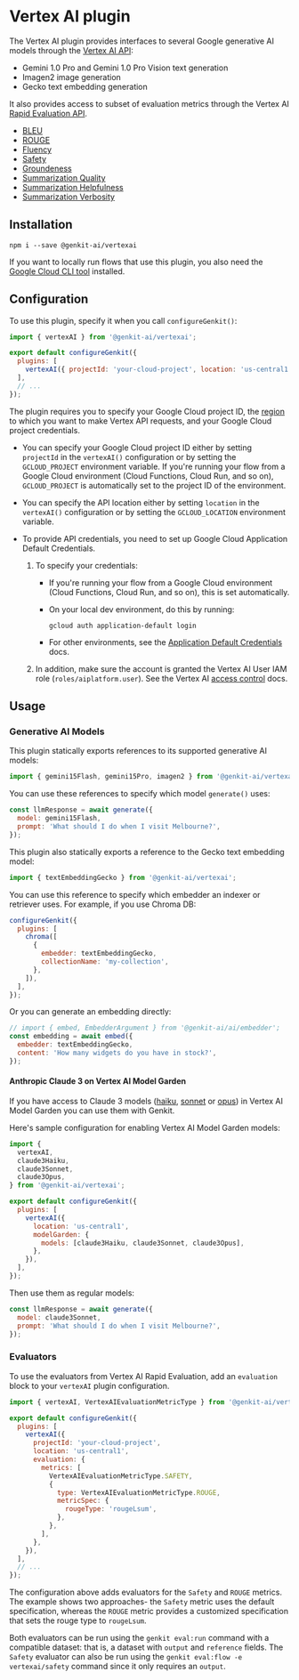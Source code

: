 # Vertex AI plugin

The Vertex AI plugin provides interfaces to several Google generative AI models
through the [Vertex AI API](https://cloud.google.com/vertex-ai/generative-ai/docs/):

- Gemini 1.0 Pro and Gemini 1.0 Pro Vision text generation
- Imagen2 image generation
- Gecko text embedding generation

It also provides access to subset of evaluation metrics through the Vertex AI [Rapid Evaluation API](https://cloud.google.com/vertex-ai/generative-ai/docs/model-reference/evaluation).

- [BLEU](https://cloud.google.com/vertex-ai/docs/reference/rest/v1beta1/projects.locations/evaluateInstances#bleuinput)
- [ROUGE](https://cloud.google.com/vertex-ai/docs/reference/rest/v1beta1/projects.locations/evaluateInstances#rougeinput)
- [Fluency](https://cloud.google.com/vertex-ai/docs/reference/rest/v1beta1/projects.locations/evaluateInstances#fluencyinput)
- [Safety](https://cloud.google.com/vertex-ai/docs/reference/rest/v1beta1/projects.locations/evaluateInstances#safetyinput)
- [Groundeness](https://cloud.google.com/vertex-ai/docs/reference/rest/v1beta1/projects.locations/evaluateInstances#groundednessinput)
- [Summarization Quality](https://cloud.google.com/vertex-ai/docs/reference/rest/v1beta1/projects.locations/evaluateInstances#summarizationqualityinput)
- [Summarization Helpfulness](https://cloud.google.com/vertex-ai/docs/reference/rest/v1beta1/projects.locations/evaluateInstances#summarizationhelpfulnessinput)
- [Summarization Verbosity](https://cloud.google.com/vertex-ai/docs/reference/rest/v1beta1/projects.locations/evaluateInstances#summarizationverbosityinput)

## Installation

```posix-terminal
npm i --save @genkit-ai/vertexai
```

If you want to locally run flows that use this plugin, you also need the
[Google Cloud CLI tool](https://cloud.google.com/sdk/docs/install) installed.

## Configuration

To use this plugin, specify it when you call `configureGenkit()`:

```js
import { vertexAI } from '@genkit-ai/vertexai';

export default configureGenkit({
  plugins: [
    vertexAI({ projectId: 'your-cloud-project', location: 'us-central1' }),
  ],
  // ...
});
```

The plugin requires you to specify your Google Cloud project ID, the
[region](https://cloud.google.com/vertex-ai/generative-ai/docs/learn/locations)
to which you want to make Vertex API requests, and your Google Cloud project
credentials.

- You can specify your Google Cloud project ID either by setting `projectId` in
  the `vertexAI()` configuration or by setting the `GCLOUD_PROJECT` environment
  variable. If you're running your flow from a Google Cloud environment (Cloud
  Functions, Cloud Run, and so on), `GCLOUD_PROJECT` is automatically set to the
  project ID of the environment.

- You can specify the API location either by setting `location` in the
  `vertexAI()` configuration or by setting the `GCLOUD_LOCATION` environment
  variable.

- To provide API credentials, you need to set up Google Cloud Application
  Default Credentials.

  1.  To specify your credentials:

      - If you're running your flow from a Google Cloud environment (Cloud
        Functions, Cloud Run, and so on), this is set automatically.

      - On your local dev environment, do this by running:

        ```posix-terminal
        gcloud auth application-default login
        ```

      - For other environments, see the [Application Default Credentials](https://cloud.google.com/docs/authentication/provide-credentials-adc)
        docs.

  1.  In addition, make sure the account is granted the Vertex AI User IAM role
      (`roles/aiplatform.user`). See the Vertex AI [access control](https://cloud.google.com/vertex-ai/generative-ai/docs/access-control)
      docs.

## Usage

### Generative AI Models

This plugin statically exports references to its supported generative AI models:

```js
import { gemini15Flash, gemini15Pro, imagen2 } from '@genkit-ai/vertexai';
```

You can use these references to specify which model `generate()` uses:

```js
const llmResponse = await generate({
  model: gemini15Flash,
  prompt: 'What should I do when I visit Melbourne?',
});
```

This plugin also statically exports a reference to the Gecko text embedding
model:

```js
import { textEmbeddingGecko } from '@genkit-ai/vertexai';
```

You can use this reference to specify which embedder an indexer or retriever
uses. For example, if you use Chroma DB:

```js
configureGenkit({
  plugins: [
    chroma([
      {
        embedder: textEmbeddingGecko,
        collectionName: 'my-collection',
      },
    ]),
  ],
});
```

Or you can generate an embedding directly:

```js
// import { embed, EmbedderArgument } from '@genkit-ai/ai/embedder';
const embedding = await embed({
  embedder: textEmbeddingGecko,
  content: 'How many widgets do you have in stock?',
});
```

#### Anthropic Claude 3 on Vertex AI Model Garden

If you have access to Claude 3 models ([haiku](https://console.cloud.google.com/vertex-ai/publishers/anthropic/model-garden/claude-3-haiku), [sonnet](https://console.cloud.google.com/vertex-ai/publishers/anthropic/model-garden/claude-3-sonnet) or [opus](https://console.cloud.google.com/vertex-ai/publishers/anthropic/model-garden/claude-3-opus)) in Vertex AI Model Garden you can use them with Genkit.

Here's sample configuration for enabling Vertex AI Model Garden models:

```js
import {
  vertexAI,
  claude3Haiku,
  claude3Sonnet,
  claude3Opus,
} from '@genkit-ai/vertexai';

export default configureGenkit({
  plugins: [
    vertexAI({
      location: 'us-central1',
      modelGarden: {
        models: [claude3Haiku, claude3Sonnet, claude3Opus],
      },
    }),
  ],
});
```

Then use them as regular models:

```js
const llmResponse = await generate({
  model: claude3Sonnet,
  prompt: 'What should I do when I visit Melbourne?',
});
```

### Evaluators

To use the evaluators from Vertex AI Rapid Evaluation, add an `evaluation` block to your `vertexAI` plugin configuration.

```js
import { vertexAI, VertexAIEvaluationMetricType } from '@genkit-ai/vertexai';

export default configureGenkit({
  plugins: [
    vertexAI({
      projectId: 'your-cloud-project',
      location: 'us-central1',
      evaluation: {
        metrics: [
          VertexAIEvaluationMetricType.SAFETY,
          {
            type: VertexAIEvaluationMetricType.ROUGE,
            metricSpec: {
              rougeType: 'rougeLsum',
            },
          },
        ],
      },
    }),
  ],
  // ...
});
```

The configuration above adds evaluators for the `Safety` and `ROUGE` metrics. The example shows two approaches- the `Safety` metric uses the default specification, whereas the `ROUGE` metric provides a customized specification that sets the rouge type to `rougeLsum`.

Both evaluators can be run using the `genkit eval:run` command with a compatible dataset: that is, a dataset with `output` and `reference` fields. The `Safety` evaluator can also be run using the `genkit eval:flow -e vertexai/safety` command since it only requires an `output`.
